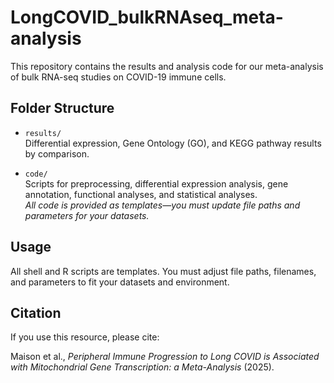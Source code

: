 # LongCOVID_bulkRNAseq_meta-analysis

This repository contains the results and analysis code for our meta-analysis of bulk RNA-seq studies on COVID-19 immune cells.

## Folder Structure

- `results/`  
  Differential expression, Gene Ontology (GO), and KEGG pathway results by comparison.

- `code/`  
  Scripts for preprocessing, differential expression analysis, gene annotation, functional analyses, and statistical analyses.  
  *All code is provided as templates—you must update file paths and parameters for your datasets.*

## Usage

All shell and R scripts are templates. You must adjust file paths, filenames, and parameters to fit your datasets and environment.

## Citation

If you use this resource, please cite:

Maison et al., *Peripheral Immune Progression to Long COVID is Associated with Mitochondrial Gene Transcription: a Meta-Analysis* (2025).
